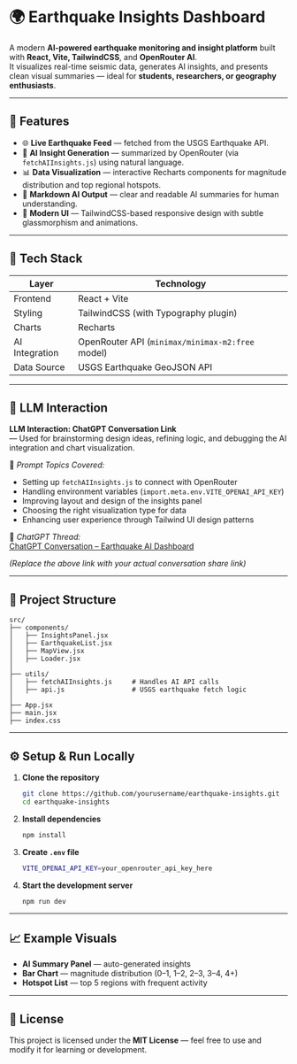 # 🌍 Earthquake Insights Dashboard

A modern **AI-powered earthquake monitoring and insight platform** built with **React, Vite, TailwindCSS**, and **OpenRouter AI**.  
It visualizes real-time seismic data, generates AI insights, and presents clean visual summaries — ideal for **students, researchers, or geography enthusiasts**.

---

## 🚀 Features

- 🌐 **Live Earthquake Feed** — fetched from the USGS Earthquake API.  
- 🧠 **AI Insight Generation** — summarized by OpenRouter (via `fetchAIInsights.js`) using natural language.  
- 📊 **Data Visualization** — interactive Recharts components for magnitude distribution and top regional hotspots.  
- 💬 **Markdown AI Output** — clear and readable AI summaries for human understanding.  
- 🎨 **Modern UI** — TailwindCSS-based responsive design with subtle glassmorphism and animations.

---

## 🧩 Tech Stack

| Layer | Technology |
|--------|-------------|
| Frontend | React + Vite |
| Styling | TailwindCSS (with Typography plugin) |
| Charts | Recharts |
| AI Integration | OpenRouter API (`minimax/minimax-m2:free` model) |
| Data Source | USGS Earthquake GeoJSON API |

---

## 🧠 LLM Interaction

**LLM Interaction: ChatGPT Conversation Link**  
— Used for brainstorming design ideas, refining logic, and debugging the AI integration and chart visualization.

💬 *Prompt Topics Covered:*
- Setting up `fetchAIInsights.js` to connect with OpenRouter  
- Handling environment variables (`import.meta.env.VITE_OPENAI_API_KEY`)  
- Improving layout and design of the insights panel  
- Choosing the right visualization type for data  
- Enhancing user experience through Tailwind UI design patterns  

📎 *ChatGPT Thread:*  
[ChatGPT Conversation – Earthquake AI Dashboard](https://chat.openai.com/share/your-link-here)

*(Replace the above link with your actual conversation share link)*

---

## 📂 Project Structure

```
src/
├── components/
│   ├── InsightsPanel.jsx
│   ├── EarthquakeList.jsx
│   ├── MapView.jsx
│   ├── Loader.jsx
│
├── utils/
│   ├── fetchAIInsights.js     # Handles AI API calls
│   ├── api.js                 # USGS earthquake fetch logic
│
├── App.jsx
├── main.jsx
├── index.css
```

---

## ⚙️ Setup & Run Locally

1. **Clone the repository**
   ```bash
   git clone https://github.com/yourusername/earthquake-insights.git
   cd earthquake-insights
   ```

2. **Install dependencies**
   ```bash
   npm install
   ```

3. **Create `.env` file**
   ```bash
   VITE_OPENAI_API_KEY=your_openrouter_api_key_here
   ```

4. **Start the development server**
   ```bash
   npm run dev
   ```

---

## 📈 Example Visuals

- **AI Summary Panel** — auto-generated insights  
- **Bar Chart** — magnitude distribution (0–1, 1–2, 2–3, 3–4, 4+)  
- **Hotspot List** — top 5 regions with frequent activity  

---

## 🧾 License

This project is licensed under the **MIT License** — feel free to use and modify it for learning or development.
